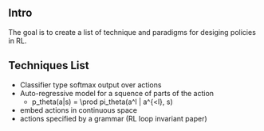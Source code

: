 Intro
----
The goal is to create a list of technique and paradigms for desiging policies in RL.

Techniques List
----

- Classifier type softmax output over actions
- Auto-regressive model for a squence of parts of the action
  - p_theta(a|s) = \prod pi_theta(a^l | a^{<l}, s)
- embed actions in continuous space
- actions specified by a grammar (RL loop invariant paper)
